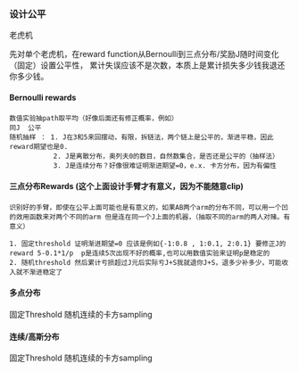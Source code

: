 ### 设计公平
老虎机

先对单个老虎机，在reward function从Bernoulli到三点分布/奖励J随时间变化（固定）设置公平性，
累计失误应该不是次数，本质上是累计损失多少钱我退还你多少钱。
#### Bernoulli rewards
    数值实验抽path取平均（好像后面还有修正概率，例如）
    同J  公平
    随机抽样 ： 1. J在3和5来回摆动，有限，拆链法，两个链上是公平的，渐进平稳，因此reward期望也是0.
               2. J是离散分布，奥列夫0的数目，自然数集合，是否还是公平的（抽样法）
               3. J是连续分布？好像很难证明渐进期望=0，e.x. 卡方分布，因为有偏性

#### 三点分布Rewards (这个上面设计手臂才有意义，因为不能随意clip)
    识别好的手臂，即使在公平上面可能也是有意义的，如果AB两个arm的分布不同，可以用一个凹的效用函数来对两个不同的arm 但是连在同一个J上面的机器，（抽取不同的arm的两人对赌。有意义）

    1. 固定threshold 证明渐进期望=0 应该是例如{-1:0.8 , 1:0.1, 2:0.1} 要修正J的reward 5-0.1*1/p  p是连续5次出现不好的概率,也可以用数值实验来证明p是稳定的
    2. 随机threshold 然后累计亏损超过J元后实际亏J+S我就退你J+S，退多少补多少，可能收入就不渐进稳定了

#### 多点分布
固定Threshold
随机连续的卡方sampling 
#### 连续/高斯分布   
固定Threshold
随机连续的卡方sampling 
